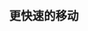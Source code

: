 ## 更快速的移动

<!--
 需要配置 settingsjson 中的 vim.eszymotion:true
 <leader>默认是 \ 我们可以配置"vim.leader":"<Space>" 

 <leader><leader> + w  :Start of word forwards,基于光标以后的单词首部跳转
 <leader><leader> + b  :Start of word backwards,基于光标以后的单词尾部跳转
 <leader><leader> + e  :End of word forwards,基于光标之前的单词首部跳转
 <leader><leader> + ge :End of word backwards,基于光标之前的单词尾部跳转
 <leader><leader> + l  :Matches beginning & ending of word, camelCase, after _, and after # forwards,基于光标之前的所有单词首部，尾部，大小写，_，# 进行跳转
 <leader><leader> + h  :Matches beginning & ending of word, camelCase, after _, and after # backwards,基于光标之前的所有单词首部，尾部，大小写，_，# 进行跳转
 <leader><leader> + j  :Start of line forwards,基于光标之后的每行头部进行跳转
 <leader><leader> + k  :Start of line backwards,基于光标之前的每行头部进行跳转
 <leader><leader><leader> + j  :Jump to anywhere motion; default behavior matches beginning & ending of word, camelCase, after _ and after #, 基于当前文件的所有单词首部，尾部，大小写，_，# 进行跳转



 需要配置 settingsjson 中的 vim.sneak:true
 默认是s + 2个字符 进行搜索 ; 是再次执行  , 是反转执行，类似f的功能，区别是不用回车
 但是vim原生的s是删除当前字符并进入insert模式，所以我们需要将vim的f功能替换为sneak插件的s功能，而把s的功能还原成vim的s功能
 需要在 settingsjson 中配置

"vim.normalModeKeyBindingsNonRecursive": [{"before": ["f"],"after": ["s"]},{"before": ["F"],"after": ["S"]},{"before": ["s"],"after": ["c","l"]},{"before": ["S"],"after": ["^","C"]}],


对于可视化模式下使用
"vim.visualModeKeyBindingsNonRecursive": [{"before": ["f"],"after": ["s"]}]

在pending模式下，原生是z，需要映射成f
"vim.operatorPendingModeKeyBindingsNonRecursive": [{"before": ["f"],"after": ["z"]},{"before": ["F"],"after": ["Z"]}]


以上配置完后，原生vim的f会被 sheak插件的s替代
v/normal + f + 2char
operation + f + 2char
-->
